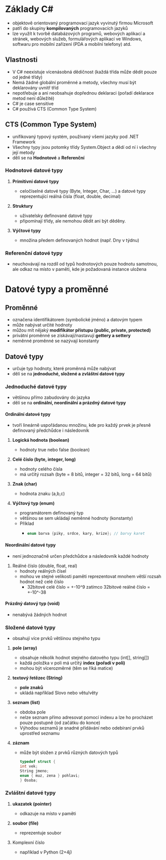 # Základy C#
* objektově orientovaný programovací jazyk vyvinutý firmou Microsoft
* patří do skupiny **kompilovaných** programovacích jazyků
* lze využít k tvorbě databázových programů, webových aplikací a stránek, webových služeb, formulářových aplikací ve Windows, softwaru pro mobilní zařízení (PDA a mobilní telefony) atd.

## Vlastnosti
* V C# neexistuje vícenásobná dědičnost (každá třída může dědit pouze od jedné třídy)
* Nemá žádné globální proměnné a metody, všechny musí být deklarovány uvnitř tříd
* nepotřebuje a ani neobsahuje dopřednou deklaraci (pořadí deklarace metod není důležité)
* C# je case sensitive 
* C# používá CTS (Common Type System)

## CTS (Common Type System)
* unifikovaný typový systém, používaný všemi jazyky pod .NET Framework
* Všechny typy jsou potomky třídy System.Object a dědí od ní i všechny její metody
* dělí se na **Hodnotové** a **Referenční**

### Hodnotové datové typy

1. **Primitivní datové typy**
   - celočíselné datové typy (Byte, Integer, Char, …) a datové typy reprezentující reálná čísla (float, double, decimal)
   
1. **Struktury**
   - uživatelsky definované datové typy
   - připomínají třídy, ale nemohou dědit ani být děděny.
   
1. **Výčtové typy**
   - množina předem definovaných hodnot (např. Dny v týdnu)

### Referenční datové typy
* neuchovávají na rozdíl od typů hodnotových pouze hodnotu samotnou, ale odkaz na místo v paměti, kde je požadovaná instance uložena 

# Datové typy a proměnné

## Proměnné
* označena identifikátorem (symbolické jméno) a datovým typem
* může nabývat určité hodnoty
* můžou mít nějaký **modifikátor přístupu (public, private, protected)**
* privátní proměnné se získávají/nastavují **gettery a settery**
* neměnné proměnné se nazývají konstanty

## Datové typy
* určuje typ hodnoty, které proměnná může nabývat
* dělí se na **jednoduché, složené a zvláštní datové typy**

### Jednoduché datové typy
* většinou přímo zabudovány do jazyka
* dělí se na **ordinální, neordinální a prázdný datové typy**

#### Ordinální datové typy
* tvoří lineárně uspořádanou množinu, kde pro každý prvek je přesně definovaný předchůdce i následovník

1. **Logická hodnota (boolean)**
   - hodnoty true nebo false (boolean)
   
1. **Celé číslo (byte, integer, long)**
   - hodnoty celého čísla
   - má určitý rozsah (byte = 8 bitů, integer = 32 bitů, long = 64 bitů)
   
1. **Znak (char)**
   - hodnota znaku (a,b,c)
   
1. **Výčtový typ (enum)**
   - programátorem definovaný typ
   - většinou se sem ukládají neměnné hodnoty (konstanty)
   - Příklad
     - ```java 
       enum barva {piky, srdce, kary, krize}; // barvy karet
       ```

#### Neordinální datové typy
* není jednoznačně určen předchůdce a následovník každé hodnoty

1. Reálné číslo (double, float, real)
   - hodnoty reálných čísel
   - mohou ve stejné velikosti paměti reprezentovat mnohem větší rozsah hodnot než celé číslo
     - 32bitové celé číslo = +-10^9 zatímco 32bitové reálné číslo = +-10^-38

#### Prázdný datový typ (void)
* nenabývá žádných hodnot

### Složené datové typy
* obsahují více prvků většinou stejného typu

1. **pole (array)**
   - obsahuje několik hodnot stejného datového typu (int[], string[])
   - každá položka v poli má určitý **index (pořadí v poli)**
   - mohou být vícerozměrné (těm se říká matice)

1. **textový řetězec (String)**
   - **pole znaků**
   - ukládá například Slovo nebo větu/věty

1. **seznam (list)**
   - obdoba pole
   - nelze seznam přímo adresovat pomocí indexu a lze ho procházet pouze postupně (od začátku do konce)
   - Výhodou seznamů je snadné přidávání nebo odebíraní prvků uprostřed seznamu

1. **záznam**
   - může být složen z prvků různých datových typů
     ```C
     typedef struct {
     int vek;
     String jmeno;
     enum { muz, zena } pohlavi;
     } Osoba;
     ```
     
### Zvláštní datové typy
1. **ukazatek (pointer)**
   - odkazuje na místo v paměti
  
1. **soubor (file)**
   - reprezentuje soubor

1. Komplexní číslo
   - například v Python (2+4j)
